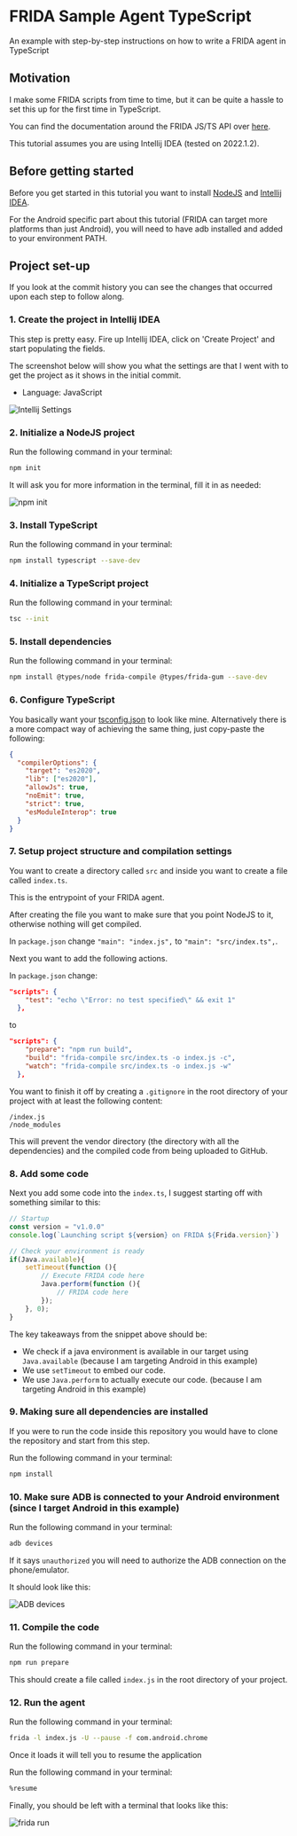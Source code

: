 # FRIDA Sample Agent TypeScript
An example with step-by-step instructions on how to write a FRIDA agent in TypeScript

## Motivation
I make some FRIDA scripts from time to time, but it can be quite a hassle to set this up for the first time in TypeScript.

You can find the documentation around the FRIDA JS/TS API over [here](https://frida.re/docs/javascript-api/).

This tutorial assumes you are using Intellij IDEA (tested on 2022.1.2).

## Before getting started
Before you get started in this tutorial you want to install [NodeJS](https://nodejs.dev/en/learn/how-to-install-nodejs/) and [Intellij IDEA](https://www.jetbrains.com/idea/).

For the Android specific part about this tutorial (FRIDA can target more platforms than just Android), you will need to have adb installed and added to your environment PATH.

## Project set-up

If you look at the commit history you can see the changes that occurred upon each step to follow along.

### 1. Create the project in Intellij IDEA
This step is pretty easy.
Fire up Intellij IDEA, click on 'Create Project' and start populating the fields.

The screenshot below will show you what the settings are that I went with to get the project as it shows in the initial commit.

* Language: JavaScript

![Intellij Settings](https://raw.githubusercontent.com/BRUHItsABunny/FRIDASampleAgentTS/master/_resources/media/1_create_project.png)

### 2. Initialize a NodeJS project
Run the following command in your terminal:
```sh
npm init
```

It will ask you for more information in the terminal, fill it in as needed:

![npm init](https://raw.githubusercontent.com/BRUHItsABunny/FRIDASampleAgentTS/master/_resources/media/2_npm_init.png)

### 3. Install TypeScript
Run the following command in your terminal:
```sh
npm install typescript --save-dev
```

### 4. Initialize a TypeScript project
Run the following command in your terminal:
```sh
tsc --init
```

### 5. Install dependencies
Run the following command in your terminal:
```sh
npm install @types/node frida-compile @types/frida-gum --save-dev
```

### 6. Configure TypeScript
You basically want your [tsconfig.json]() to look like mine.
Alternatively there is a more compact way of achieving the same thing, just copy-paste the following:
```json
{
  "compilerOptions": {
    "target": "es2020",
    "lib": ["es2020"],
    "allowJs": true,
    "noEmit": true,
    "strict": true,
    "esModuleInterop": true
  }
}
```

### 7. Setup project structure and compilation settings
You want to create a directory called `src` and inside you want to create a file called `index.ts`.

This is the entrypoint of your FRIDA agent.

After creating the file you want to make sure that you point NodeJS to it, otherwise nothing will get compiled.

In `package.json` change `"main": "index.js",` to `"main": "src/index.ts",`.

Next you want to add the following actions.

In `package.json` change:
```json
"scripts": {
    "test": "echo \"Error: no test specified\" && exit 1"
  },
```

to 

```json
"scripts": {
    "prepare": "npm run build",
    "build": "frida-compile src/index.ts -o index.js -c",
    "watch": "frida-compile src/index.ts -o index.js -w"
  },
```

You want to finish it off by creating a `.gitignore` in the root directory of your project with at least the following content:
```
/index.js
/node_modules
```
This will prevent the vendor directory (the directory with all the dependencies) and the compiled code from being uploaded to GitHub.

### 8. Add some code
Next you add some code into the `index.ts`, I suggest starting off with something similar to this:

```typescript
// Startup
const version = "v1.0.0"
console.log(`Launching script ${version} on FRIDA ${Frida.version}`)

// Check your environment is ready
if(Java.available){
    setTimeout(function (){
        // Execute FRIDA code here
        Java.perform(function (){
            // FRIDA code here
        });
    }, 0);
}
```

The key takeaways from the snippet above should be:
* We check if a java environment is available in our target using `Java.available` (because I am targeting Android in this example)
* We use `setTimeout` to embed our code.
* We use `Java.perform` to actually execute our code. (because I am targeting Android in this example)

### 9. Making sure all dependencies are installed
If you were to run the code inside this repository you would have to clone the repository and start from this step.

Run the following command in your terminal:
```sh
npm install
```

### 10. Make sure ADB is connected to your Android environment (since I target Android in this example)
Run the following command in your terminal:
```sh
adb devices
```

If it says `unauthorized` you will need to authorize the ADB connection on the phone/emulator.

It should look like this:

![ADB devices](https://raw.githubusercontent.com/BRUHItsABunny/FRIDASampleAgentTS/master/_resources/media/10_adb_devices.png)

### 11. Compile the code
Run the following command in your terminal:
```sh
npm run prepare
```

This should create a file called `index.js` in the root directory of your project.

### 12. Run the agent
Run the following command in your terminal:
```sh
frida -l index.js -U --pause -f com.android.chrome
```

Once it loads it will tell you to resume the application

Run the following command in your terminal:
```sh
%resume
```

Finally, you should be left with a terminal that looks like this:

![frida run](https://raw.githubusercontent.com/BRUHItsABunny/FRIDASampleAgentTS/master/_resources/media/12_frida_run.png)
